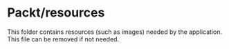 # Packt/resources

This folder contains resources (such as images) needed by the application. This file can
be removed if not needed.
